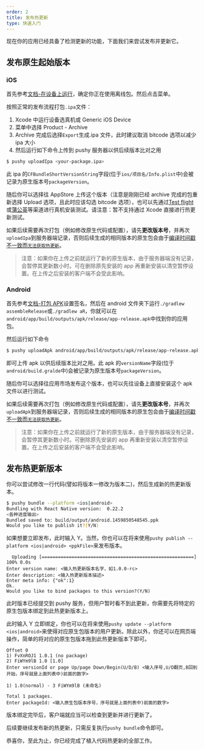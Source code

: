 ```yaml
---
order: 2
title: 发布热更新
type: 快速入门
---
```


现在你的应用已经具备了检测更新的功能，下面我们来尝试发布并更新它。

## 发布原生起始版本

### iOS

首先参考[文档-在设备上运行](https://reactnative.cn/docs/running-on-device)，确定你正在使用离线包。然后点击菜单。

按照正常的发布流程打包`.ipa`文件：

1. Xcode 中运行设备选真机或 Generic iOS Device
2. 菜单中选择 Product - Archive
3. Archive 完成后选择`Export`生成.ipa 文件，此时建议取消 bitcode 选项以减少 ipa 大小
4. 然后运行如下命令上传到 pushy 服务器以供后续版本比对之用

```bash
$ pushy uploadIpa <your-package.ipa>
```

此 ipa 的`CFBundleShortVersionString`字段(位于`ios/项目名/Info.plist`中)会被记录为原生版本号`packageVersion`。

随后你可以选择往 AppStore 上传这个版本（注意是刚刚已经 archive 完成的包重新选择 Upload 选项，且此时应该勾选 bitcode 选项），也可以先通过[Test flight](https://developer.apple.com/cn/testflight/)或[蒲公英](https://www.pgyer.com/doc/view/build_ipa)等渠道进行真机安装测试。请注意：暂不支持通过 Xcode 直接进行热更新测试。

如果后续需要再次打包（例如修改原生代码或配置），请先**更改版本号**，并再次`uploadIpa`到服务器端记录，否则后续生成的相同版本的原生包会由于[编译时间戳不一致而`无法获取热更新`](faq.html#热更新报错：热更新已暂停，原因：buildtime-mismatch。)。

> 注意：如果你在上传之前就运行了新的原生版本，由于服务器端没有记录，会暂停其更新数小时。可在删除原先安装的 app 再重新安装以清空暂停设置。在上传之后安装的客户端不会受此影响。

### Android

首先参考[文档-打包 APK](https://reactnative.cn/docs/signed-apk-android)设置签名，然后在 android 文件夹下运行`./gradlew assembleRelease`或`./gradlew aR`，你就可以在`android/app/build/outputs/apk/release/app-release.apk`中找到你的应用包。

然后运行如下命令

```bash
$ pushy uploadApk android/app/build/outputs/apk/release/app-release.apk
```

即可上传 apk 以供后续版本比对之用。此 apk 的`versionName`字段(位于`android/build.gralde`中)会被记录为原生版本号`packageVersion`。

随后你可以选择往应用市场发布这个版本，也可以先往设备上直接安装这个 apk 文件以进行测试。

如果后续需要再次打包（例如修改原生代码或配置），请先**更改版本号**，并再次`uploadApk`到服务器端记录，否则后续生成的相同版本的原生包会由于[编译时间戳不一致而`无法获取热更新`](faq.html#热更新报错：热更新已暂停，原因：buildtime-mismatch。)。

> 注意：如果你在上传之前就运行了新的原生版本，由于服务器端没有记录，会暂停其更新数小时。可删除原先安装的 app 再重新安装以清空暂停设置。在上传之后安装的客户端不会受此影响。

## 发布热更新版本

你可以尝试修改一行代码(譬如将版本一修改为版本二)，然后生成新的热更新版本。

```bash
$ pushy bundle --platform <ios|android>
Bundling with React Native version:  0.22.2
<各种进度输出>
Bundled saved to: build/output/android.1459850548545.ppk
Would you like to publish it?(Y/N)
```

如果想要立即发布，此时输入 Y。当然，你也可以在将来使用`pushy publish --platform <ios|android> <ppkFile>`来发布版本。

```
  Uploading [========================================================] 100% 0.0s
Enter version name: <输入热更新版本名字，如1.0.0-rc>
Enter description: <输入热更新版本描述>
Enter meta info: {"ok":1}
Ok.
Would you like to bind packages to this version?(Y/N)
```

此时版本已经提交到 pushy 服务，但用户暂时看不到此更新，你需要先将特定的原生包版本绑定到此热更新版本上。

此时输入 Y 立即绑定，你也可以在将来使用`pushy update --platform <ios|android>`来使得对应原生包版本的用户更新。除此以外，你还可以在网页端操作，简单的将对应的原生包版本拖到此热更新版本下即可。

```
Offset 0
1) FvXnROJ1 1.0.1 (no package)
2) FiWYm9lB 1.0 [1.0]
Enter versionId or page Up/page Down/Begin(U/D/B) <输入序号,U/D翻页,B回到开始，序号就是上面列表中)前面的数字>

1) 1.0(normal) - 3 FiWYm9lB (未命名)

Total 1 packages.
Enter packageId: <输入原生包版本序号，序号就是上面列表中)前面的数字>
```

版本绑定完毕后，客户端就应当可以检查到更新并进行更新了。

后续要继续发布新的热更新，只需反复执行`pushy bundle`命令即可。

恭喜你，至此为止，你已经完成了植入代码热更新的全部工作。
